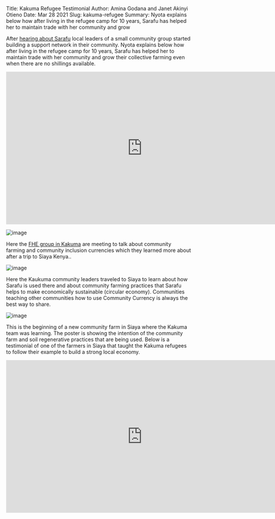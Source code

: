 Title: Kakuma Refugee Testimonial
Author: Amina Godana and Janet Akinyi Otieno
Date: Mar 28 2021
Slug: kakuma-refugee
Summary: Nyota explains below how after living in the refugee camp for 10 years, Sarafu has helped her to maintain trade with her community and grow

After [hearing about Sarafu](https://www.grassrootseconomics.org/refugee-economics.html)
local leaders of a small community group started building a support
network in their community. Nyota explains below how after living in the
refugee camp for 10 years, Sarafu has helped her to maintain trade with
her community and grow their collective farming even when there are no
shillings available.

<iframe width="740" height="416" src="https://www.youtube.com/embed/9F71cGmPfbM" title="YouTube video player" frameborder="0" allow="accelerometer; autoplay; clipboard-write; encrypted-media; gyroscope; picture-in-picture" allowfullscreen></iframe>

![image](images/blog/kakuma-refugee1.webp)

Here the [FHE group in Kakuma](https://www.grassrootseconomics.org/refugee-economics.html)
are meeting to talk about community farming and community inclusion
currencies which they learned more about after a trip to Siaya Kenya..

![image](images/blog/kakuma-refugee50.webp)

Here the Kaukuma community leaders traveled to Siaya to learn about how
Sarafu is used there and about community farming practices that Sarafu
helps to make economically sustainable (circular economy). Communities
teaching other communities how to use Community Currency is always the
best way to share.

![image](images/blog/kakuma-refugee64.webp)

This is the beginning of a new community farm in Siaya where the Kakuma
team was learning. The poster is showing the intention of the community
farm and soil regenerative practices that are being used. Below is a
testimonial of one of the farmers in Siaya that taught the Kakuma
refugees to follow their example to build a strong local economy.

<iframe width="740" height="416" src="https://www.youtube.com/embed/mlcov4Gy_mI" title="YouTube video player" frameborder="0" allow="accelerometer; autoplay; clipboard-write; encrypted-media; gyroscope; picture-in-picture" allowfullscreen></iframe>
